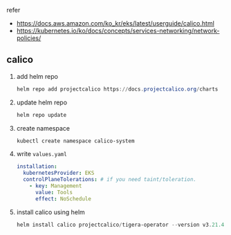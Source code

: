 
refer
- https://docs.aws.amazon.com/ko_kr/eks/latest/userguide/calico.html
- https://kubernetes.io/ko/docs/concepts/services-networking/network-policies/


## calico

1. add helm repo

    ```powershell
    helm repo add projectcalico https://docs.projectcalico.org/charts
    ```

2. update helm repo

    ```powershell
    helm repo update
    ```

3. create namespace

    ```powershell
    kubectl create namespace calico-system
    ```

4. write `values.yaml`

    ```yaml
    installation:
      kubernetesProvider: EKS
      controlPlaneTolerations: # if you need taint/toleration.
        - key: Management
          value: Tools
          effect: NoSchedule
    ```

5. install calico using helm

    ```powershell
    helm install calico projectcalico/tigera-operator --version v3.21.4 --namespace calico-system -f values.yaml
    ```